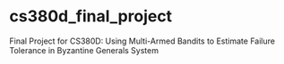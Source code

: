 # cs380d_final_project
Final Project for CS380D: Using Multi-Armed Bandits to Estimate Failure Tolerance in Byzantine Generals System
